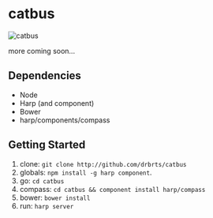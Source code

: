 catbus
======

![catbus](http://i.imgur.com/mYJB8Du.jpg)

more coming soon...


Dependencies
------------
* Node
* Harp (and component)
* Bower
* harp/components/compass

Getting Started
---------------
1. clone: `git clone http://github.com/drbrts/catbus`
2. globals: `npm install -g harp component`.
3. go: `cd catbus`
4. compass: `cd catbus && component install harp/compass`
5. bower: `bower install`
6. run: `harp server`
